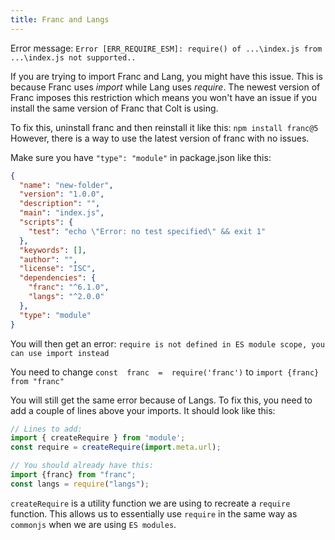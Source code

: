 ```yaml
---
title: Franc and Langs
---
```

Error message:
`Error [ERR_REQUIRE_ESM]: require() of ...\index.js from ...\index.js not supported..`

If you are trying to import Franc and Lang, you might have this issue. This is because Franc uses *import* while Lang uses *require*. The newest version of Franc imposes this restriction which means you won't have an issue if you install the same version of Franc that Colt is using.

To fix this, uninstall franc and then reinstall it like this: `npm install franc@5`
<br>
However, there is a way to use the latest version of franc with no issues.

Make sure you have `"type": "module"` in package.json like this:
```json
{
  "name": "new-folder",
  "version": "1.0.0",
  "description": "",
  "main": "index.js",
  "scripts": {
    "test": "echo \"Error: no test specified\" && exit 1"
  },
  "keywords": [],
  "author": "",
  "license": "ISC",
  "dependencies": {
    "franc": "^6.1.0",
    "langs": "^2.0.0"
  },
  "type": "module"
}
```
You will then get an error: `require is not defined in ES module scope, you can use import instead`

You need to change `const  franc  =  require('franc')` to `import {franc} from "franc"`

You will still get the same error because of Langs. To fix this, you need to add a couple of lines above your imports. It should look like this:
```js
// Lines to add:
import { createRequire } from 'module';
const require = createRequire(import.meta.url);

// You should already have this:
import {franc} from "franc";
const langs = require("langs");
```
`createRequire` is a utility function we are using to recreate a `require` function. This allows us to essentially use `require` in the same way as `commonjs` when we are using  `ES modules`.